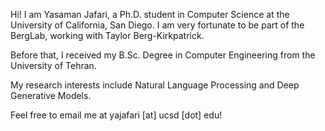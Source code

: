Hi! I am Yasaman Jafari, a Ph.D. student in Computer Science at the University of California, San Diego. I am very fortunate to be part of the BergLab, working with Taylor Berg-Kirkpatrick.

Before that, I received my B.Sc. Degree in Computer Engineering from the  University of Tehran.

My research interests include Natural Language Processing and Deep Generative Models.

Feel free to email me at yajafari [at] ucsd [dot] edu!
